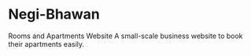 # Negi-Bhawan
Rooms and Apartments Website
A small-scale business website to book their apartments easily.
